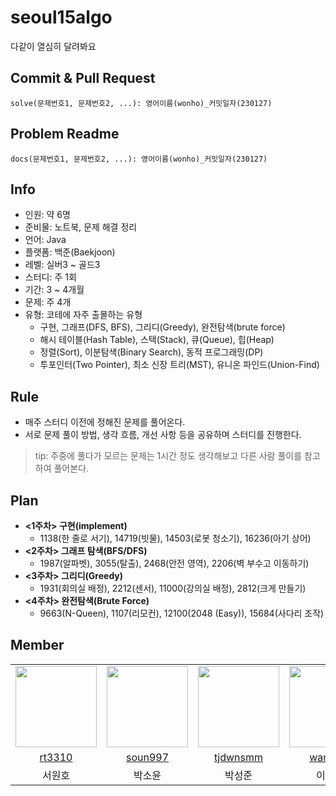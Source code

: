 # seoul15algo

다같이 열심히 달려봐요


## Commit & Pull Request
`solve(문제번호1, 문제번호2, ...): 영어이름(wonho)_커밋일자(230127)`


## Problem Readme
`docs(문제번호1, 문제번호2, ...): 영어이름(wonho)_커밋일자(230127)`


## Info
- 인원: 약 6명
- 준비물: 노트북, 문제 해결 정리
- 언어: Java
- 플랫폼: 백준(Baekjoon)
- 레벨: 실버3 ~ 골드3
- 스터디: 주 1회
- 기간: 3 ~ 4개월
- 문제: 주 4개
- 유형: 코테에 자주 출몰하는 유형
    - 구현, 그래프(DFS, BFS), 그리디(Greedy), 완전탐색(brute force)
    - 해시 테이블(Hash Table), 스택(Stack), 큐(Queue), 힙(Heap)
    - 정렬(Sort), 이분탐색(Binary Search), 동적 프로그래밍(DP)
    - 투포인터(Two Pointer), 최소 신장 트리(MST), 유니온 파인드(Union-Find)


## Rule
- 매주 스터디 이전에 정해진 문제를 풀어온다.
- 서로 문제 풀이 방법, 생각 흐름, 개선 사항 등을 공유하며 스터디를 진행한다.
> tip: 주중에 풀다가 모르는 문제는 1시간 정도 생각해보고 다른 사람 풀이를 참고하여 풀어본다.

## Plan
- **<1주차> 구현(implement)**
    - 1138(한 줄로 서기), 14719(빗물), 14503(로봇 청소기), 16236(아기 상어)
- **<2주차> 그래프 탐색(BFS/DFS)**
    - 1987(알파벳), 3055(탈출), 2468(안전 영역), 2206(벽 부수고 이동하기)
- **<3주차> 그리디(Greedy)**
    - 1931(회의실 배정), 2212(센서), 11000(강의실 배정), 2812(크게 만들기)
- **<4주차> 완전탐색(Brute Force)**
    - 9663(N-Queen), 1107(리모컨), 12100(2048 (Easy)), 15684(사다리 조작)



## Member
<table>
    <tr>
        <td><img src="https://avatars.githubusercontent.com/u/66542103?v=4" width="130"></td>
        <td><img src="https://avatars.githubusercontent.com/u/74900921?v=4" width="130"></td>
        <td><img src="https://avatars.githubusercontent.com/u/66672464?v=4" width="130"></td>
        <td><img src="https://avatars.githubusercontent.com/u/57997390?v=4" width="130"></td>
        <td><img src="https://avatars.githubusercontent.com/u/73294363?v=4" width="130"></td>
        <td><img src="https://avatars.githubusercontent.com/u/123184860?v=4" width="130"></td>
    </tr>
    <tr align=center>
        <td><a href='https://github.com/rt3310'>rt3310</a></td>
        <td><a href='https://github.com/soun997'>soun997</a></td>
        <td><a href='https://github.com/tjdwnsmm'>tjdwnsmm</a></td>
        <td><a href='https://github.com/wancern'>wancern</a></td>
        <td><a href='https://github.com/yeeeooonn'>yeeeooonn</a></td>
        <td><a href='https://github.com/zoeyvarnax'>zoeyvarnax</a></td>
    </tr>
    <tr align=center>
        <td>서원호</td>
        <td>박소윤</td>
        <td>박성준</td>
        <td>이현구</td>
        <td>이수연</td>
        <td>한라연</td>
    </tr>
</table>
